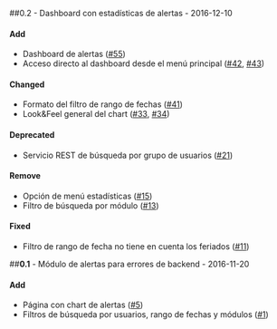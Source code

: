 ##0.2 - Dashboard con estadísticas de alertas -  2016-12-10

#### Add
- Dashboard de alertas ([#55](https://github.com/fabysoliz/proyecto-template/issues/1))
- Acceso directo al dashboard desde el menú principal ([#42](https://github.com/fabysoliz/proyecto-template/issues/1), [#43](https://github.com/fabysoliz/proyecto-template/issues/1))

#### Changed
- Formato del filtro de rango de fechas ([#41](https://github.com/fabysoliz/proyecto-template/issues/1))
- Look&Feel general del chart ([#33](https://github.com/fabysoliz/proyecto-template/issues/1), [#34](https://github.com/fabysoliz/proyecto-template/issues/1))

#### Deprecated
- Servicio REST de búsqueda por grupo de usuarios ([#21](https://github.com/fabysoliz/proyecto-template/issues/1))

#### Remove
- Opción de menú estadísticas ([#15](https://github.com/fabysoliz/proyecto-template/issues/1))
- Filtro de búsqueda por módulo ([#13](https://github.com/fabysoliz/proyecto-template/issues/1))

#### Fixed
- Filtro de rango de fecha no tiene en cuenta los feriados ([#11](https://github.com/fabysoliz/proyecto-template/issues/1))


##**0.1**  - Módulo de alertas para errores de backend - 2016-11-20

#### Add
- Página con chart de alertas ([#5](https://github.com/fabysoliz/proyecto-template/issues/1))
- Filtros de búsqueda por usuarios, rango de fechas y módulos ([#1](https://github.com/fabysoliz/proyecto-template/issues/1))